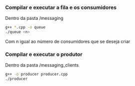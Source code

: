 ### Compilar e executar a fila e os consumidores

Dentro da pasta /messaging
```bash
g++ *.cpp -o queue 
./queue <n> 
```
Com n igual ao número de consumidores que se deseja criar

### Compilar e executar o produtor
Dentro da pasta /messaging_clients
```bash
g++ -o producer producer.cpp
./producer
```
